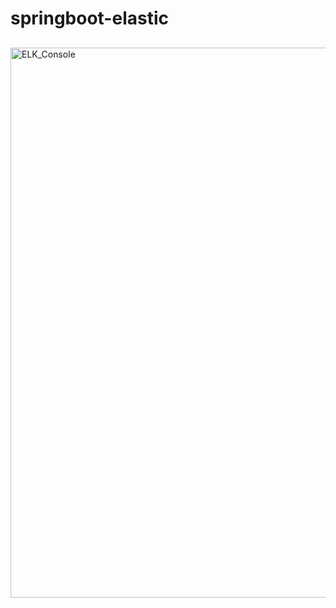 # springboot-elastic


## 

<img width="1440" height="880" alt="ELK_Console" src="https://github.com/user-attachments/assets/8ff5c897-6c49-4f62-ac23-83125b0856e2" />
